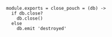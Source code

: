     module.exports = close_pouch = (db) ->
      if db.close?
        db.close()
      else
        db.emit 'destroyed'
